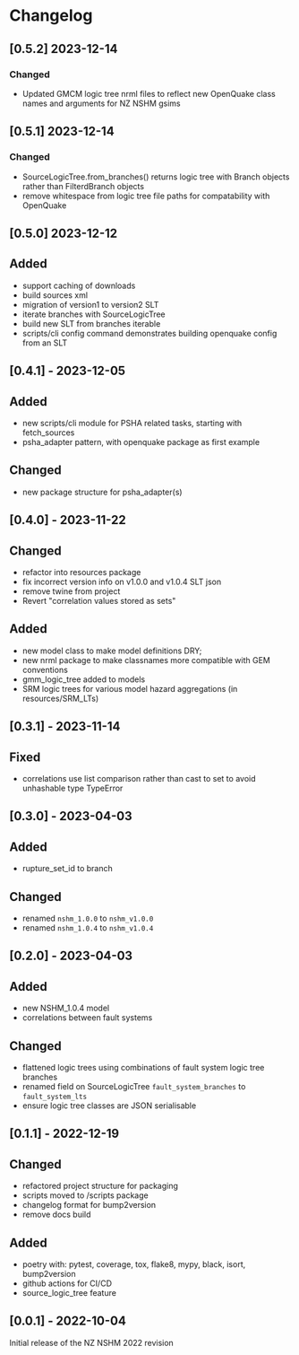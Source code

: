 # Changelog

## [0.5.2] 2023-12-14
### Changed
 - Updated GMCM logic tree nrml files to reflect new OpenQuake class names and arguments for NZ NSHM gsims

## [0.5.1] 2023-12-14
### Changed
 - SourceLogicTree.from_branches() returns logic tree with Branch objects rather than FilterdBranch objects
 - remove whitespace from logic tree file paths for compatability with OpenQuake

## [0.5.0] 2023-12-12
## Added
 - support caching of downloads
 - build sources xml
 - migration of version1 to version2 SLT
 - iterate branches with SourceLogicTree
 - build new SLT from branches iterable
 - scripts/cli config command demonstrates building openquake config from an SLT

## [0.4.1] - 2023-12-05
## Added
 - new scripts/cli module for PSHA related tasks, starting with fetch_sources
 - psha_adapter pattern, with openquake package as first example

## Changed
 - new package structure for psha_adapter(s)

## [0.4.0] - 2023-11-22
## Changed
 - refactor into resources package
 - fix incorrect version info on v1.0.0 and v1.0.4 SLT json
 - remove twine from project
 - Revert "correlation values stored as sets"

## Added
 - new model class to make model definitions DRY;
 - new nrml package to make classnames more compatible with GEM conventions
 - gmm_logic_tree added to models
-  SRM logic trees for various model hazard aggregations (in resources/SRM_LTs)

## [0.3.1] - 2023-11-14
## Fixed
 - correlations use list comparison rather than cast to set to avoid unhashable type TypeError

## [0.3.0] - 2023-04-03
## Added
  - rupture_set_id to branch
## Changed
  - renamed `nshm_1.0.0` to `nshm_v1.0.0`
  - renamed `nshm_1.0.4` to `nshm_v1.0.4`

## [0.2.0] - 2023-04-03
## Added
  - new NSHM_1.0.4 model
  - correlations between fault systems
## Changed
  - flattened logic trees using combinations of fault system logic tree branches
  - renamed field on SourceLogicTree `fault_system_branches` to `fault_system_lts`
  - ensure logic tree classes are JSON serialisable

## [0.1.1] - 2022-12-19

## Changed
 - refactored project structure for packaging
 - scripts moved to /scripts package
 - changelog format for bump2version
 - remove docs build

## Added
 - poetry with: pytest, coverage, tox, flake8, mypy, black, isort, bump2version
 - github actions for CI/CD
 - source_logic_tree feature

## [0.0.1] - 2022-10-04
Initial release of the NZ NSHM 2022 revision
